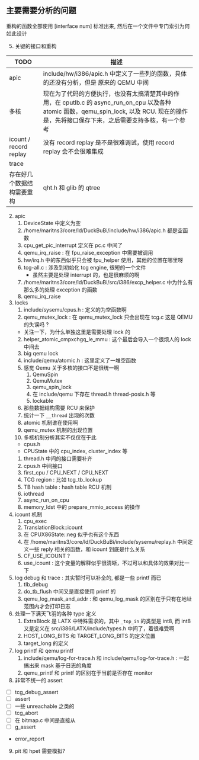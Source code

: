 ## 主要需要分析的问题
重构的函数全部使用 [interface num] 标准出来, 然后在一个文件中专门索引为何如此设计

5. 关键的接口和重构

| TODO                       | 描述                                                                                                                                                                                           |
|----------------------------|------------------------------------------------------------------------------------------------------------------------------------------------------------------------------------------------|
| apic                       | include/hw/i386/apic.h 中定义了一些列的函数，具体的还没有分析，但是 原来的 QEMU 中间                                                                                                           |
| 多核                       | 现在为了代码的方便执行，也没有太搞清楚其中的作用，在 cputlb.c 的 async_run_on_cpu 以及各种 atomic 函数，qemu_spin_lock, 以及 RCU. 现在的操作是，先将接口保存下来，之后需要支持多核，有一个参考 |
| icount / record replay     | 没有 record replay 是不是很难调试，使用 record replay 会不会很难集成                                                                                                                           |
| trace                      |                                                                                                                                                                                                |
| 存在好几个数据结构需要重构 |qht.h 和 glib 的 qtree                                                                                                                                                                |

2. apic
    1. DeviceState 中定义为空
    2. /home/maritns3/core/ld/DuckBuBi/include/hw/i386/apic.h 都是空函数
    3. cpu_get_pic_interrupt 定义在 pc.c 中间了
    4. qemu_irq_raise : 在 fpu_raise_exception 中需要被调用
    5. hw/irq.h 中的东西似乎只会被 fpu_helper 使用，其他的位置在哪里呀
    6. tcg-all.c : 涉及到初始化 tcg engine, 很短的一个文件
        - 虽然主要是处理 interrupt 的，也是很麻烦的啊
    7. /home/maritns3/core/ld/DuckBuBi/src/i386/excp_helper.c 中为什么有那么多的处理 exception 的函数
    8. qemu_irq_raise
3. locks
    1. include/sysemu/cpus.h : 定义的为空函数啊
    1. qemu_mutex_lock : 在 qemu_mutex_lock 只会出现在 tcg.c 这是 QEMU 的失误吗 ?
      - 关注一下，为什么单独这里是需要处理 lock 的
    2. helper_atomic_cmpxchgq_le_mmu : 这个最后会导入一个很烦人的 lock 中间去
    3. big qemu lock
    4. include/qemu/atomic.h : 这里定义了一堆空函数
    1. 感觉 Qemu 关于多核的接口不是很统一啊
        1. QemuSpin
        2. QemuMutex
        3. qemu_spin_lock
        4. 在 include/qemu 下存在 thread.h thread-posix.h 等
        6. lockable
    2. 那些数据结构需要 RCU 来保护 
    4. 统计一下 `__thread` 出现的次数
    1. atomic 机制谁在使用啊
    2. qemu_mutex 机制的出现位置
    4. 多核机制分析其实不仅仅在于此
      - cpus.h
      - CPUState 中的 cpu_index, cluster_index 等
    1. thread.h 中间的接口需要补齐
    2. cpus.h 中间接口
    3. first_cpu / CPU_NEXT / CPU_NEXT
    1. TCG region : 比如 tcg_tb_lookup
    1. TB hash table : hash table RCU 机制
    1. iothread
    1. async_run_on_cpu
    2. memory_ldst 中的 prepare_mmio_access 的操作
4. icount 机制
    1. cpu_exec
    2. TranslationBlock::icount
    3. 在 CPUX86State::neg 似乎也有这个东西
    4. 在 /home/maritns3/core/ld/DuckBuBi/include/sysemu/replay.h 中间定义一些 reply 相关的函数，和 icount 到底是什么关系
    5. CF_USE_ICOUNT ?
    6. use_icount : 这个变量的解释似乎很清晰，不过可以和具体的效果对比一下
5. log debug 和 trace : 其实暂时可以补全的, 都是一些 printf 而已
    1. tlb_debug
    2. do_tb_flush 中间又是直接使用 printf 的
    7. qemu_log_mask_and_addr : 和 qemu_log_mask 的区别在于只有在地址范围内才会打印日志
6. 处理一下满天飞羽的各种 type 定义
    1. ExtraBlock 是 LATX 中特殊需求的，其中 `_top_in` 的类型是 int8, 而 int8 又是定义在 src/i386/LATX/include/types.h 中间了，着很难受啊
    2. HOST_LONG_BITS 和 TARGET_LONG_BITS 的定义位置
    3. target_long 的定义
7. log printf 和 qemu printf
    1. include/qemu/log-for-trace.h 和 include/qemu/log-for-trace.h : 一起搞出来 mask 基于日志的角度
    2. qemu_printf 和 printf 的区别在于当前是否存在 monitor
8. 非常不统一的 assert
  - [ ] tcg_debug_assert
  - [ ] assert
  - [ ] 一些 unreachable 之类的
  - [ ] tcg_abort
  - [ ] 在 bitmap.c 中间是直接从
  - [ ] g_assert
  - error_report
9. pit 和 hpet 需要模拟?


